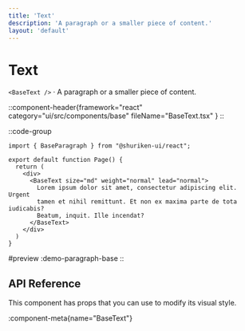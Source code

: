 ```yaml
---
title: 'Text'
description: 'A paragraph or a smaller piece of content.'
layout: 'default'
---
```


# Text

`<BaseText />` · A paragraph or a smaller piece of content.

::component-header{framework="react" category="ui/src/components/base" fileName="BaseText.tsx" }
::

::code-group

```tsx [DemoTextBase.tsx]
import { BaseParagraph } from "@shuriken-ui/react";

export default function Page() {
  return (
    <div>
      <BaseText size="md" weight="normal" lead="normal">
        Lorem ipsum dolor sit amet, consectetur adipiscing elit. Urgent 
        tamen et nihil remittunt. Et non ex maxima parte de tota iudicabis? 
        Beatum, inquit. Ille incendat?
      </BaseText>
    </div>
  )
}
```

#preview
:demo-paragraph-base
::

## API Reference

This component has props that you can use to modify its visual style.

:component-meta{name="BaseText"}
